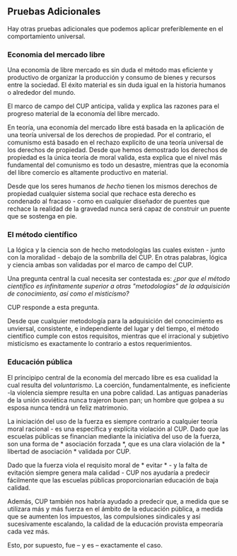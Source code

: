 ## Pruebas Adicionales

Hay otras pruebas adicionales que podemos aplicar preferiblemente en el comportamiento universal.

### Economia del mercado libre

Una economía de libre mercado es sin duda el método mas eficiente y productivo de organizar la producción y consumo de bienes y recursos entre la sociedad. El éxito material es sin duda igual en la historia humanos o alrededor del mundo.

El marco de campo del CUP anticipa, valida y explica las razones para el progreso material de la economía del libre mercado.

En teoría, una economía del mercado libre está basada en la aplicación de una teoría universal de los derechos de propiedad. Por el contrario, el comunismo está basado en el rechazo explícito de una teoría universal de los derechos de propiedad. Desde que hemos demostrado los derechos de propiedad es la única teoría de moral valida, esta explica que el nivel más fundamental del comunismo es todo un desastre, mientras que la economía del libre comercio es altamente productivo en material.

Desde que los seres humanos *de hecho* tienen los mismos derechos de propiedad cualquier sistema social que rechace esta derecho es condenado al fracaso - como en cualquier diseñador de puentes que rechace la realidad de la gravedad nunca será capaz de construir un puente que se sostenga en pie.

### El método científico

La lógica y la ciencia son de hecho metodologías las cuales existen - junto con la moralidad - debajo de la sombrilla del CUP. En otras palabras, lógica y ciencia ambas son validadas por el marco de campo del CUP.

Una pregunta central la cual necesita ser contestada es: *¿por que el método científico es infinitamente superior a otras "metodologías" de la adquisición de conocimiento, así como el misticísmo?*

CUP responde a esta pregunta.

Desde que cualquier metodología para la adquisición del conocimiento es unviersal, consistente, e independiente del lugar y del tiempo, el método científico cumple con estos requisitos, mientras que el irracional y subjetivo misticísmo es exactamente lo contrario a estos requerimientos.

### Educación pública

El principipo central de la economía del mercado libre es esa cualidad la cual resulta del *voluntarismo*. La coerción, fundamentalmente, es ineficiente -la violencia siempre resulta en una pobre calidad. Las antiguas panaderías de la unión soviética nunca trajeron buen pan; un hombre que golpea a su esposa nunca tendrá un feliz matrimonio.

La iniciación del uso de la fuerza es siempre contrario a cualquier teoría moral racional - es una específica y explícita violación al CUP. Dado que las escuelas públicas se financian mediante la iniciativa del uso de la fuerza, son una forma de * asociación forzada *, que es una clara violación de la * libertad de asociación * validada por CUP.

Dado que la fuerza viola el requisito moral de * evitar * - y la falta de evitación siempre genera mala calidad - CUP nos ayudaría a predecir fácilmente que las escuelas públicas proporcionarían educación de baja calidad.

Además, CUP también nos habría ayudado a predecir que, a medida que se utilizara más y más fuerza en el ámbito de la educación pública, a medida que se aumenten los impuestos, las compulsiones sindicales y así sucesivamente escalando, la calidad de la educación provista empeoraría cada vez más.

Esto, por supuesto, fue – y es – exactamente el caso.